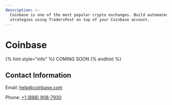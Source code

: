```yaml
---
description: >-
  Coinbase is one of the most popular crypto exchanges. Build automated trading
  strategies using TradersPost on top of your Coinbase account.
---
```


# Coinbase

{% hint style="info" %}
COMING SOON
{% endhint %}

## Contact Information

Email: [help@coinbase.com](mailto:help@coinbase.com)

Phone: [+1 (888) 908-7930](tel:18889087930)
